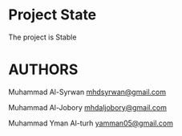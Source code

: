 Project State
=============
The project is Stable


AUTHORS
=======

Muhammad Al-Syrwan <mhdsyrwan@gmail.com>

Muhammad Al-Jobory <mhdaljobory@gmail.com>

Muhammad Yman Al-turh <yamman05@gmail.com>
